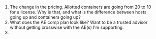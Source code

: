 1.  The change in the pricing.  Allotted containers are going from 20 to 10 for a license.  Why is that, and what is the difference between hosts going up and containers going up?
2. What does the AE comp plan look like?  Want to be a trusted advisor without getting crosswise with the AE(s) I'm supporting.
3. 